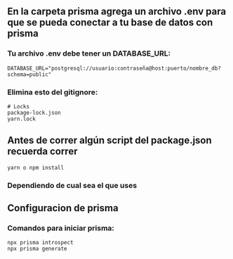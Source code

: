 ## En la carpeta prisma agrega un archivo .env para que se pueda conectar a tu base de datos con prisma

### Tu archivo .env debe tener un DATABASE_URL:

```
DATABASE_URL="postgresql://usuario:contraseña@host:puerto/nombre_db?schema=public"
```

### Elimina esto del gitignore:

```
# Locks
package-lock.json
yarn.lock
```

## Antes de correr algún script del package.json recuerda correr

```
yarn o npm install
```

### Dependiendo de cual sea el que uses

## Configuracion de prisma

### Comandos para iniciar prisma:

```
npx prisma introspect
npx prisma generate
```
